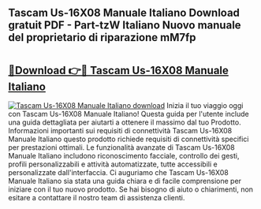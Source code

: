 ## Tascam Us-16X08 Manuale Italiano Download gratuit PDF - Part-tzW Italiano Nuovo manuale del proprietario di riparazione mM7fp

# <h2><a href="http://dfden4.blite.top/?on=Tascam+Us-16X08+Manuale+Italiano">🔗Download 👉🔴 Tascam Us-16X08 Manuale Italiano</a></h2>

[![Tascam Us-16X08 Manuale Italiano download](https://i.imgur.com/lujVjoI.png)](http://dfden4.blite.top/?on=Tascam+Us-16X08+Manuale+Italiano)
Inizia il tuo viaggio oggi con Tascam Us-16X08 Manuale Italiano! Questa guida per l'utente include una guida dettagliata per aiutarti a ottenere il massimo dal tuo Prodotto. Informazioni importanti sui requisiti di connettività Tascam Us-16X08 Manuale Italiano questo prodotto richiede requisiti di connettività specifici per prestazioni ottimali. Le funzionalità avanzate di Tascam Us-16X08 Manuale Italiano includono riconoscimento facciale, controllo dei gesti, profili personalizzabili e attività automatizzate, tutte accessibili e personalizzate dall'interfaccia. Ci auguriamo che Tascam Us-16X08 Manuale Italiano sia stata una guida chiara e di facile comprensione per iniziare con il tuo nuovo prodotto. Se hai bisogno di aiuto o chiarimenti, non esitare a contattare il nostro team di assistenza clienti.
